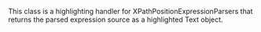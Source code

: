 
This class is a highlighting handler for XPathPositionExpressionParsers that returns the parsed expression source as a highlighted Text object.
